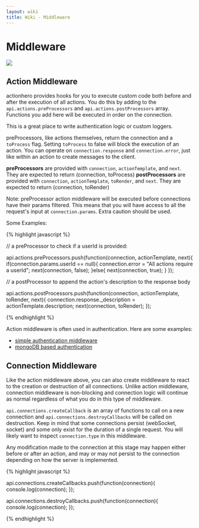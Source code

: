 ```yaml
---
layout: wiki
title: Wiki - Middleware
---
```


# Middleware

<img src="/img/connection_flow.png" />

## Action Middleware

actionhero provides hooks for you to execute custom code both before and after the execution of all actions.  You do this by adding to the `api.actions.preProcessors` and `api.actions.postProcessors` array.  Functions you add here will be executed in order on the connection.

This is a great place to write authentication logic or custom loggers.

preProcessors, like actions themselves, return the connection and a `toProcess` flag.  Setting `toProcess` to false will block the execution of an action.  You can operate on `connection.response` and `connection.error`, just like within an action to create messages to the client.

**preProcessors** are provided with `connection`, `actionTemplate`, and `next`.  They are expected to return (connection, toProcess)
**postProcessors** are provided with `connection`, `actionTemplate`, `toRender`, and `next`.  They are expected to return (connection, toRender)

Note: preProcessor action middleware will be executed before connections have their params filtered.  This means that you will have access to all the request's input at `connection.params`.  Extra caution should be used.

Some Examples:

{% highlight javascript %}

// a preProcessor to check if a userId is provided:

api.actions.preProcessors.push(function(connection, actionTemplate, next){
  if(connection.params.userId == null){
    connection.error = "All actions require a userId";
    next(connection, false);
  }else{
    next(connection, true);
  }
});

// a postProcessor to append the action's description to the response body

api.actions.postProcessors.push(function(connection, actionTemplate, toRender, next){
  connection.response._description = actionTemplate.description;
  next(connection, toRender);
});

{% endhighlight %}

Action middleware is often used in authentication.  Here are some examples:

* [simple authentication middleware](https://github.com/evantahler/actionhero-tutorial/blob/master/initializers/middleware.js)
* [mongoDB based authentication](https://gist.github.com/panjiesw/7768779)

## Connection Middleware

Like the action middleware above, you can also create middleware to react to the creation or destruction of all connections.  Unlike action middleware, connection middleware is non-blocking and connection logic will continue as normal regardless of what you do in this type of middleware.  

`api.connections.createCallback` is an array of functions to call on a new connection and `api.connections.destroyCallbacks` will be called on destruction.  Keep in mind that some connections persist (webSocket, socket) and some only exist for the duration of a single request.  You will likely want to inspect `connection.type` in this middleware.

Any modification made to the connection at this stage may happen either before or after an action, and may or may not persist to the connection depending on how the server is implemented.

{% highlight javascript %}

api.connections.createCallbacks.push(function(connection){
  console.log(connection);
});

api.connections.destroyCallbacks.push(function(connection){
  console.log(connection);
});

{% endhighlight %}
